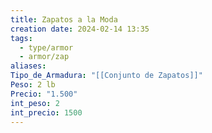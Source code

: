 ```yaml
---
title: Zapatos a la Moda
creation date: 2024-02-14 13:35
tags:
  - type/armor
  - armor/zap
aliases: 
Tipo_de_Armadura: "[[Conjunto de Zapatos]]"
Peso: 2 lb
Precio: "1.500"
int_peso: 2
int_precio: 1500
---
```


